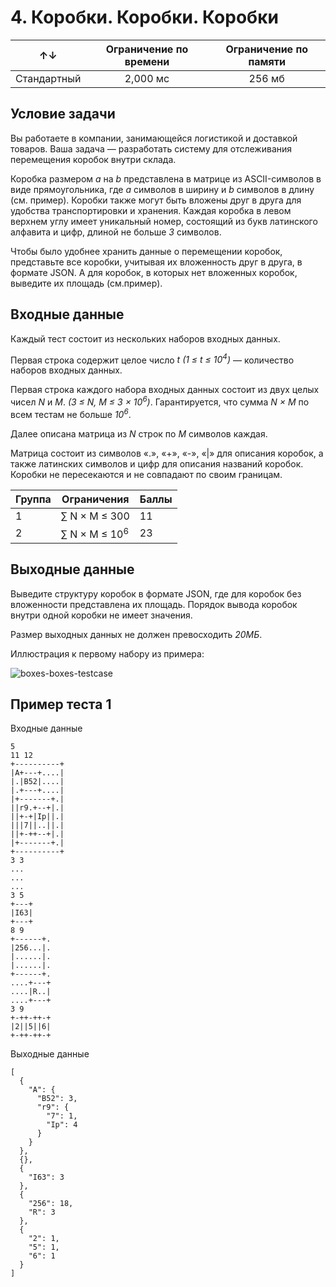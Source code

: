﻿# 4. Коробки. Коробки. Коробки

| &uarr;&darr; | Ограничение по времени | Ограничение по памяти |
|:------------:|:----------------------:|:---------------------:|
| Стандартный  | 2,000 мс               | 256 мб                |

## Условие задачи
Вы работаете в компании, занимающейся логистикой и доставкой товаров. Ваша задача — разработать систему для отслеживания перемещения коробок внутри склада. 

Коробка размером *a* на *b* представлена в матрице из ASCII-символов в виде прямоугольника, где *a* символов в ширину и *b* символов в длину (см. пример). Коробки также могут быть вложены друг в друга для удобства транспортировки и хранения. Каждая коробка в левом верхнем углу имеет уникальный номер, состоящий из букв латинского алфавита и цифр, длиной не больше *3* символов.

Чтобы было удобнее хранить данные о перемещении коробок, представьте все коробки, учитывая их вложенность друг в друга, в формате JSON. А для коробок, в которых нет вложенных коробок, выведите их площадь (см.пример).

## Входные данные
Каждый тест состоит из нескольких наборов входных данных.

Первая строка содержит целое число *t (1 ≤ t ≤ 10<sup>4</sup>)* — количество наборов входных данных.

Первая строка каждого набора входных данных состоит из двух целых чисел *N* и *M*. *(3 ≤ N, M ≤ 3 &times; 10<sup>6</sup>)*. Гарантируется, что сумма *N &times; M* по всем тестам не больше *10<sup>6</sup>*.

Далее описана матрица из *N* строк по *M* символов каждая.

Матрица состоит из символов «.», «+», «-», «|» для описания коробок, а также латинских символов и цифр для описания названий коробок. Коробки не пересекаются и не совпадают по своим границам.

| Группа | Ограничения                          | Баллы  |
|--------|--------------------------------------|--------|
| 1      | &sum; N &times; M  ≤  300            | 11     |
| 2      | &sum; N &times; M  ≤  10<sup>6</sup> | 23     |

## Выходные данные
Выведите структуру коробок в формате JSON, где для коробок без вложенности представлена их площадь. Порядок вывода коробок внутри одной коробки не имеет значения.

Размер выходных данных не должен превосходить *20МБ*.

Иллюстрация к первому набору из примера:

![boxes-boxes-testcase](https://github.com/user-attachments/assets/35de7bf7-12b6-453c-9828-bf4fad1985d1)

## Пример теста 1
Входные данные
```
5
11 12
+----------+
|A+---+....|
|.|B52|....|
|.+---+....|
|+-------+.|
||r9.+--+|.|
||+-+|Ip||.|
|||7||..||.|
||+-++--+|.|
|+-------+.|
+----------+
3 3
...
...
...
3 5
+---+
|I63|
+---+
8 9
+------+.
|256...|.
|......|.
|......|.
+------+.
....+---+
....|R..|
....+---+
3 9
+-++-++-+
|2||5||6|
+-++-++-+
```

Выходные данные
```
[
  {
    "A": {
      "B52": 3,
      "r9": {
        "7": 1,
        "Ip": 4
      }
    }
  },
  {},
  {
    "I63": 3
  },
  {
    "256": 18,
    "R": 3
  },
  {
    "2": 1,
    "5": 1,
    "6": 1
  }
]
```